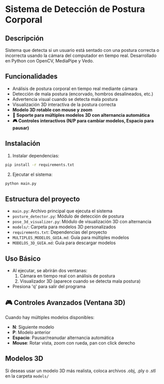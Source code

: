 # Sistema de Detección de Postura Corporal

## Descripción
Sistema que detecta si un usuario está sentado con una postura correcta o incorrecta usando la cámara del computador en tiempo real. Desarrollado en Python con OpenCV, MediaPipe y Vedo.

## Funcionalidades
- Análisis de postura corporal en tiempo real mediante cámara
- Detección de mala postura (encorvado, hombros desalineados, etc.)
- Advertencia visual cuando se detecta mala postura
- Visualización 3D interactiva de la postura correcta
- **Modelo 3D rotable con mouse y zoom**
- **🔄 Soporte para múltiples modelos 3D con alternancia automática**
- **🎮 Controles interactivos (N/P para cambiar modelos, Espacio para pausar)**

## Instalación
1. Instalar dependencias:
```bash
pip install -r requirements.txt
```

2. Ejecutar el sistema:
```bash
python main.py
```

## Estructura del proyecto
- `main.py`: Archivo principal que ejecuta el sistema
- `posture_detector.py`: Módulo de detección de postura
- `pose_3d_visualizer.py`: Módulo de visualización 3D con alternancia
- `models/`: Carpeta para modelos 3D personalizados
- `requirements.txt`: Dependencias del proyecto
- `MULTIPLES_MODELOS_GUIA.md`: Guía para múltiples modelos
- `MODELOS_3D_GUIA.md`: Guía para descargar modelos

## Uso Básico
- Al ejecutar, se abrirán dos ventanas:
  1. Cámara en tiempo real con análisis de postura
  2. Visualizador 3D (aparece cuando se detecta mala postura)
- Presiona 'q' para salir del programa

## 🎮 Controles Avanzados (Ventana 3D)
Cuando hay múltiples modelos disponibles:
- **N**: Siguiente modelo
- **P**: Modelo anterior  
- **Espacio**: Pausar/reanudar alternancia automática
- **Mouse**: Rotar vista, zoom con rueda, pan con click derecho

## Modelos 3D
Si deseas usar un modelo 3D más realista, coloca archivos .obj, .ply o .stl en la carpeta `models/`
